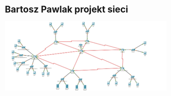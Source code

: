 # Bartosz Pawlak projekt sieci

![Screenshot of a comment on a GitHub issue showing an image, added in the Markdown, of an Octocat smiling and raising a tentacle.](https://github.com/BartoszSPawlak/Bartosz-Pawlak-projekt-sieci/blob/main/Projekt%20sieci%20-%20Bartosz%20Pawlak.jpg)
